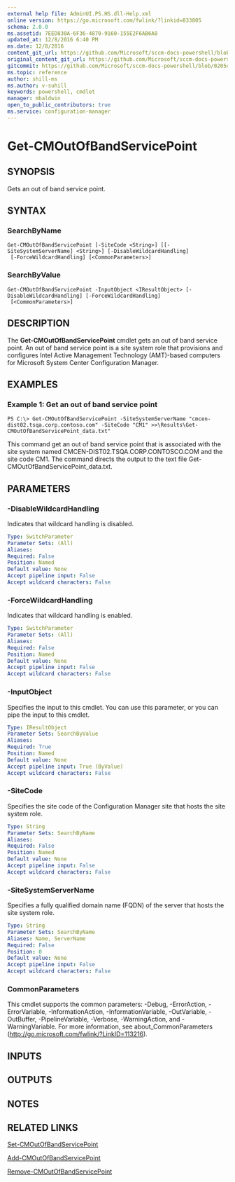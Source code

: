 ```yaml
---
external help file: AdminUI.PS.HS.dll-Help.xml
online version: https://go.microsoft.com/fwlink/?linkid=833805
schema: 2.0.0
ms.assetid: 7EED830A-6F36-4870-9160-155E2F6AB6A8
updated_at: 12/8/2016 6:40 PM
ms.date: 12/8/2016
content_git_url: https://github.com/Microsoft/sccm-docs-powershell/blob/live/sccm-cmdlets/ConfigurationManager/vlatest/Get-CMOutOfBandServicePoint.md
original_content_git_url: https://github.com/Microsoft/sccm-docs-powershell/blob/live/sccm-cmdlets/ConfigurationManager/vlatest/Get-CMOutOfBandServicePoint.md
gitcommit: https://github.com/Microsoft/sccm-docs-powershell/blob/0205e569abecf1b4e1b2b342947b87a3691b29a5/sccm-cmdlets/ConfigurationManager/vlatest/Get-CMOutOfBandServicePoint.md
ms.topic: reference
author: shill-ms
ms.author: v-suhill
keywords: powershell, cmdlet
manager: mbaldwin
open_to_public_contributors: true
ms.service: configuration-manager
---
```


# Get-CMOutOfBandServicePoint

## SYNOPSIS
Gets an out of band service point.

## SYNTAX

### SearchByName
```
Get-CMOutOfBandServicePoint [-SiteCode <String>] [[-SiteSystemServerName] <String>] [-DisableWildcardHandling]
 [-ForceWildcardHandling] [<CommonParameters>]
```

### SearchByValue
```
Get-CMOutOfBandServicePoint -InputObject <IResultObject> [-DisableWildcardHandling] [-ForceWildcardHandling]
 [<CommonParameters>]
```

## DESCRIPTION
The **Get-CMOutOfBandServicePoint** cmdlet gets an out of band service point.
An out of band service point is a site system role that provisions and configures Intel Active Management Technology (AMT)-based computers for Microsoft System Center Configuration Manager.

## EXAMPLES

### Example 1: Get an out of band service point
```
PS C:\> Get-CMOutOfBandServicePoint -SiteSystemServerName "cmcen-dist02.tsqa.corp.contoso.com" -SiteCode "CM1" >>\Results\Get-CMOutOfBandServicePoint_data.txt"
```

This command get an out of band service point that is associated with the site system named CMCEN-DIST02.TSQA.CORP.CONTOSCO.COM and the site code CM1.
The command directs the output to the text file Get-CMOutOfBandServicePoint_data.txt.

## PARAMETERS

### -DisableWildcardHandling
Indicates that wildcard handling is disabled.

```yaml
Type: SwitchParameter
Parameter Sets: (All)
Aliases: 
Required: False
Position: Named
Default value: None
Accept pipeline input: False
Accept wildcard characters: False
```

### -ForceWildcardHandling
Indicates that wildcard handling is enabled.

```yaml
Type: SwitchParameter
Parameter Sets: (All)
Aliases: 
Required: False
Position: Named
Default value: None
Accept pipeline input: False
Accept wildcard characters: False
```

### -InputObject
Specifies the input to this cmdlet. 
You can use this parameter, or you can pipe the input to this cmdlet. 

```yaml
Type: IResultObject
Parameter Sets: SearchByValue
Aliases: 
Required: True
Position: Named
Default value: None
Accept pipeline input: True (ByValue)
Accept wildcard characters: False
```

### -SiteCode
Specifies the site code of the Configuration Manager site that hosts the site system role.

```yaml
Type: String
Parameter Sets: SearchByName
Aliases: 
Required: False
Position: Named
Default value: None
Accept pipeline input: False
Accept wildcard characters: False
```

### -SiteSystemServerName
Specifies a fully qualified domain name (FQDN) of the server that hosts the site system role.

```yaml
Type: String
Parameter Sets: SearchByName
Aliases: Name, ServerName
Required: False
Position: 0
Default value: None
Accept pipeline input: False
Accept wildcard characters: False
```

### CommonParameters
This cmdlet supports the common parameters: -Debug, -ErrorAction, -ErrorVariable, -InformationAction, -InformationVariable, -OutVariable, -OutBuffer, -PipelineVariable, -Verbose, -WarningAction, and -WarningVariable. For more information, see about_CommonParameters (http://go.microsoft.com/fwlink/?LinkID=113216).

## INPUTS

## OUTPUTS

## NOTES

## RELATED LINKS

[Set-CMOutOfBandServicePoint](xref:ConfigurationManager/vlatest/Set-CMOutOfBandServicePoint.md)

[Add-CMOutOfBandServicePoint](xref:ConfigurationManager/vlatest/Add-CMOutOfBandServicePoint.md)

[Remove-CMOutOfBandServicePoint](xref:ConfigurationManager/vlatest/Remove-CMOutOfBandServicePoint.md)



